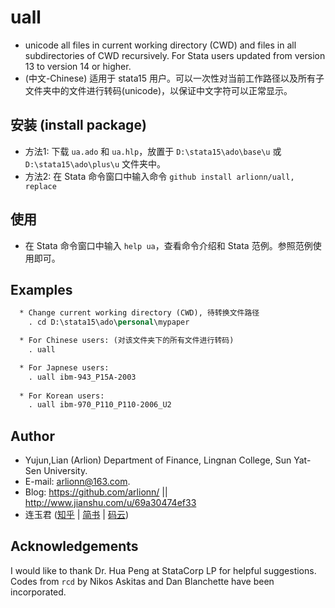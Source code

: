 # uall
- unicode all files in current working directory (CWD) and files in all subdirectories of CWD recursively. For Stata users updated from version 13 to version 14 or higher.
- (中文-Chinese) 适用于 stata15 用户。可以一次性对当前工作路径以及所有子文件夹中的文件进行转码(unicode)，以保证中文字符可以正常显示。

## 安装 (install package)
- 方法1: 下载 `ua.ado` 和 `ua.hlp`，放置于 `D:\stata15\ado\base\u` 或 `D:\stata15\ado\plus\u` 文件夹中。
- 方法2: 在 Stata 命令窗口中输入命令 `github install arlionn/uall, replace`

## 使用
- 在 Stata 命令窗口中输入 `help ua`，查看命令介绍和 Stata 范例。参照范例使用即可。

## Examples
```stata
  * Change current working directory (CWD), 待转换文件路径
    . cd D:\stata15\ado\personal\mypaper

  * For Chinese users: (对该文件夹下的所有文件进行转码)
    . uall

  * For Japnese users:
    . uall ibm-943_P15A-2003
                
  * For Korean users:
    . uall ibm-970_P110_P110-2006_U2
```

                
## Author

- Yujun,Lian (Arlion) Department of Finance, Lingnan College, Sun Yat-Sen University.    
- E-mail: arlionn@163.com.
- Blog: https://github.com/arlionn/  ||  http://www.jianshu.com/u/69a30474ef33
- 连玉君 ([知乎](https://zhuanlan.zhihu.com/arlion) | [简书](http://www.jianshu.com/u/69a30474ef33) | [码云](https://gitee.com/arlionn))    


## Acknowledgements

I would like to thank Dr. Hua Peng at StataCorp LP for helpful suggestions.      
Codes from `rcd` by Nikos Askitas and Dan Blanchette have been incorporated.

  


